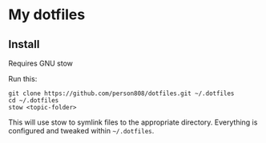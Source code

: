 # My dotfiles

## Install
Requires GNU stow

Run this:

```
git clone https://github.com/person808/dotfiles.git ~/.dotfiles
cd ~/.dotfiles
stow <topic-folder>
```

This will use stow to symlink files to the appropriate directory. Everything is configured and tweaked within `~/.dotfiles`.
